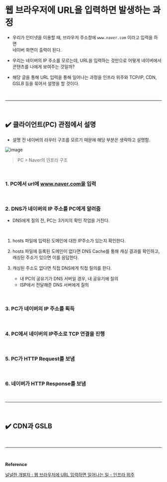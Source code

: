 # 웹 브라우저에 URL을 입력하면 발생하는 과정
- 우리가 인터넷을 이용할 때, 브라우저 주소창에 `www.naver.com` 이라고 입력을 하면<br>
네이버 화면이 출력이 된다.

- 우리는 네이버의 IP 주소를 모르는데, URL을 입력하는 것만으로 어떻게 네이버에서 콘텐츠를 나에게 보여주는 것일까?

- 해당 글을 통해 URL 입력을 통해 일어나는 과정을 인프라 위주와 TCP/IP, CDN, GSLB 등을 묶어서 설명을 할 것이다.
<br>
<hr>
<br>

## ✔️ 클라이언트(PC) 관점에서 설명
- 설명 전 네이버의 라우터 구조를 모르기 때문에 해당 부분은 생략하고 설명함.

![image](https://github.com/user-attachments/assets/72572d0b-bc45-4422-baad-e1e07da0c9e7)
> PC > Naver의 인프라 구조
<br>

### 1. PC에서 url에 www.naver.com을 입력
<br>

### 2. DNS가 네이버의 IP 주소를 PC에게 알려줌
- DNS에게 질의 전, PC는 3가지의 확인 작업을 거친다.
<br>

1. hosts 파일에 입력된 도메인에 대한 IP주소가 있는지 확인한다.

2. hosts 파일에 등록된 도메인이 없다면 DNS Cache를 통해 캐싱 결과를 확인하고, 캐싱된 주소가 있으면 이를 응답한다.

3. 캐싱된 주소도 없다면 직접 DNS에게 직접 질의를 한다.
    - 내 PC의 공유기가 DNS 서버일 경우, 내 공유기에 질의
    - ISP에서 전달해준 DNS 서버에게 질의
<br>

### 3. PC가 네이버의 IP 주소를 획득
<br>

### 4. PC에서 네이버의 IP주소로 TCP 연결을 진행
<br>

### 5. PC가 HTTP Request를 보냄
<br>

### 6. 네이버가 HTTP Response를 보냄
<br>
<hr>
<br>

## ✔️ CDN과 GSLB

<br>
<hr>
<br>

**Reference**<br>

[널널한 개발자 : 웹 브라우저에 URL 입력하면 일어나는 일 - 인프라 위주](https://www.youtube.com/watch?v=GAyZ_QgYYYo)

